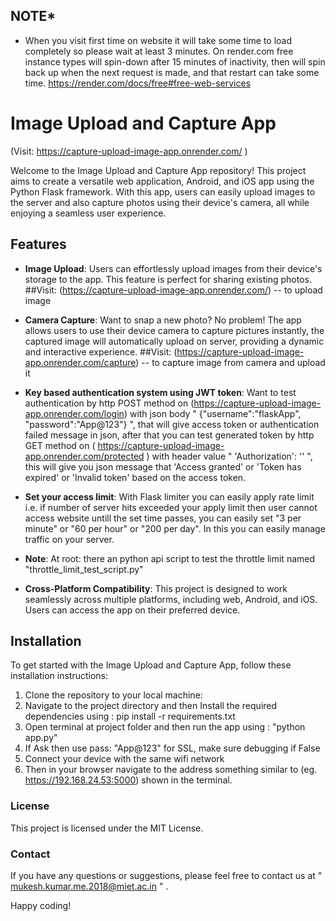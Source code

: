 ## NOTE*
- When you visit first time on website it will take some time to load completely so please wait at least 3 minutes. On render.com free instance types will spin-down after 15 minutes of inactivity, then will spin back up when the next request is made, and that restart can take some time.
https://render.com/docs/free#free-web-services

# Image Upload and Capture App 
(Visit: https://capture-upload-image-app.onrender.com/ )

Welcome to the Image Upload and Capture App repository! This project aims to create a versatile web application, Android, and iOS app using the Python Flask framework. With this app, users can easily upload images to the server and also capture photos using their device's camera, all while enjoying a seamless user experience.

## Features

- **Image Upload**: Users can effortlessly upload images from their device's storage to the app. This feature is perfect for sharing existing photos.
    ##Visit: (https://capture-upload-image-app.onrender.com/)  -- to upload image

- **Camera Capture**: Want to snap a new photo? No problem! The app allows users to use their device camera to capture pictures instantly, the captured image will automatically upload on server, providing a dynamic and interactive experience.
    ##Visit: (https://capture-upload-image-app.onrender.com/capture)  -- to capture image from camera and upload it

- **Key based authentication system using JWT token**: Want to test authentication by http POST method on (https://capture-upload-image-app.onrender.com/login) with json body " {"username":"flaskApp", "password":"App@123"} ", that will give access token or authentication failed message in json, after that you can test generated token by http GET method on ( https://capture-upload-image-app.onrender.com/protected ) with header value "  'Authorization': '<your access token here>'  ", this will give you json message that 'Access granted' or 'Token has expired' or 'Invalid token' based on the access token.

- **Set your access limit**: With Flask limiter you can easily apply rate limit i.e. if number of server hits exceeded your apply limit then user cannot access website untill the set time passes, you can easily set "3 per minute" or "60 per hour" or "200 per day". In this you can easily manage traffic on your server.
  
- **Note**: At root: there an python api script to test the throttle limit named "throttle_limit_test_script.py"

- **Cross-Platform Compatibility**: This project is designed to work seamlessly across multiple platforms, including web, Android, and iOS. Users can access the app on their preferred device.

## Installation

To get started with the Image Upload and Capture App, follow these installation instructions:

1. Clone the repository to your local machine:
2. Navigate to the project directory and then Install the required dependencies using :  pip install -r requirements.txt
3. Open terminal at project folder and then run the app using : "python app.py" 
4. If Ask then use pass: "App@123" for SSL, make sure debugging if False
5. Connect your device with the same wifi network
6. Then in your browser navigate to the address something similar to (eg. https://192.168.24.53:5000) shown in the terminal.


### License

This project is licensed under the MIT License.

### Contact

If you have any questions or suggestions, please feel free to contact us at " mukesh.kumar.me.2018@miet.ac.in " .

Happy coding!

